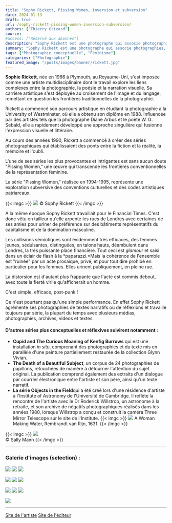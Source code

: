 ```yaml
---
title: "Sophy Rickett, Pissing Women, inversion et subversion"
date: 2024-01-13
draft: true
url: /sophy-rickett-pissing-women-inversion-subversion/
authors: ["Thierry Grizard"]
source:
#access: ["Réservé aux abonnés"]
description: "Sophy Rickett est une photographe qui associe photographies, vidéos et textes. Elle s'est rendue célèbres avec la série subversive Pissing Women"
summary: "Sophy Rickett est une photographe qui associe photographies, vidéos et textes. Elle s'est rendue célèbres avec la série subversive Pissing Women"
tags: ["Photographie conceptuelle", "Féminisme"]
categories: ["Photographie"]
featured_image: "/posts/images/banner/rickett.jpg"
---
```


**Sophie Rickett**, née en 1966 à Plymouth, au Royaume-Uni, s'est imposée comme une artiste multidisciplinaire dont le travail explore les liens complexes entre la photographie, la poésie et la narration visuelle. Sa carrière artistique s'est déployée au croisement de l'image et du langage, remettant en question les frontières traditionnelles de la photographie.

Rickett a commencé son parcours artistique en étudiant la photographie à la University of Westminster, où elle a obtenu son diplôme en 1988. Influencée par des artistes tels que la photographe Diane Arbus et le poète W. G. Sebald, elle a rapidement développé une approche singulière qui fusionne l'expression visuelle et littéraire.

Au cours des années 1990, Rickett a commencé à créer des séries photographiques qui établissaient des ponts entre la fiction et la réalité, la mémoire et l'oubli.

L'une de ses séries les plus provocantes et intrigantes est sans aucun doute "Pissing Women," une œuvre qui transcende les frontières conventionnelles de la représentation féminine.

La série "Pissing Women," réalisée en 1994-1995, représente une exploration subversive des conventions culturelles et des codes artistiques patriarcaux.

{{< imgc >}}
![](/posts/images/rickett/sophy-rickett.0003-1.jpg)
© Sophy Rickett
{{< /imgc >}}


A la même époque Sophy Rickett travaillait pour le Financial Times. C'est donc vêtu en tailleur qu'elle arpente les rues de Londres avec certaines de ses amies pour uriner de préférence sur des bâtiments représentatifs du capitalisme et de la domination masculine.

Les collisions sémiotiques sont évidemment très efficaces, des femmes jeunes, séduisantes, distinguées, en talons hauts, déambulent dans Londres, la très puissante place financière. Tout ceci est *glamour* et saisi dans un éclair de flash à la *paparazzi.*Mais la cohérence de l'ensemble est "ruinée" par un acte prosaïque, privé, et pour tout dire prohibé en particulier pour les femmes. Elles urinent publiquement, en pleine rue.

La distorsion est d'autant plus frappante que l'acte est commis debout, avec toute la fierté virile qu'afficherait un homme.

C'est simple, efficace, post-punk !

Ce n'est pourtant pas qu'une simple performance. En effet Sophy Rickett agrémente ses photographies de textes narratifs ou de réflexions et travaille toujours par série, la plupart du temps avec plusieurs médias, photographies, archives, videos et textes.

#### D'autres séries plus conceptuelles et réflexives suivirent notamment :

* **Cupid and The Curious Moaning of Kenfig Burrows** qui est une installation *in situ*, comprenant des photographies et du texte mis en parallèle d'une peinture partiellement restaurée de la collection Glynn Vivian.
* **The Death of a Beautiful Subject**, un corpus de 24 photographies de papillons, retouchées de manière à détourner l'attention du sujet original. La publication comprend également des extraits d'un dialogue par courrier électronique entre l'artiste et son père, ainsi qu'un texte narratif.
* **La série Objects in the Field**qui a été créé lors d'une résidence d'artiste à l'Institute of Astronomy de l'Université de Cambridge. Il reflète la rencontre de l'artiste avec le Dr Roderick Willstrop, un astronome à la retraite, et son archive de négatifs photographiques réalisés dans les années 1980, lorsque Willstrop a conçu et construit la caméra Three Mirror Telescope sur le site de l'Institute.
{{< imgc >}}
![](/posts/images/rickett/R-rembrandt-pissing-woman.jpg)
A Woman Making Water, Rembrandt van Rijn, 1631.
{{< /imgc >}}
     
{{< imgc >}}
![](/posts/images/rickett/sally-mannphotographypictorialismvirginiapiss.001.jpg)  
© Sally Mann
{{< /imgc >}}


---

### Galerie d'images (selection) :

![](/posts/images/rickett/sophy-rickett_pissing-women.001.jpg)
![](/posts/images/rickett/sophy-rickett_pissing-women.002.jpg)
![](/posts/images/rickett/sophy-rickett_pissing-women.003.jpg)

![](/posts/images/rickett/sophy-rickett_pissing-women.004.jpg)
![](/posts/images/rickett/sophy-rickett_pissing-women.005.jpg)
![](/posts/images/rickett/sophy-rickett_pissing-women.006.jpg)

![](/posts/images/rickett/sophy-rickett_pissing-women.007.jpg)
![](/posts/images/rickett/sophy-rickett_pissing-women.008.jpg)
![](/posts/images/rickett/sophy-rickett_pissing-women.009.jpg)

![](/posts/images/rickett/sophy-rickett_pissing-women.010.jpg)


---

[Site de l'artiste](https://sophyrickett.com/?ref=artefields.net) 
[Site de l'éditeur](https://www.climaxbooks.com/?ref=artefields.net)
